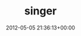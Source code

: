 ---
title:		"singer"
type:		"upload"
description:		"TBC"
date:		"2012-05-05 21:36:13+00:00"
album:		"people"
filename:		"singer.md"
series:		""
cl_public_id:		"people/singer"
cl_version:		1497005551
format:		"tiff"
bytes:		2731956
width:		2174
height:		1440
exposure_mode:		"Manual"
program:		"Manual"
aperture:		"2.8"
focal_length:		"200.0 mm"
iso:		"200"
shutter_speed:		"1/30"
metering:		"Center-weighted average"
flash:		"Off, Did not fire"
white_balance:		"Custom"
colour_temp:		"2550"
has_crop:		"false"
orientation:		"Horizontal (normal)"
camera_model:		"NIKON D7000"
lens_info:		"70-200mm f/2.8"
artist:		"Matt Finucane"
x_resolution:		"240"
y_resolution:		"240"
---